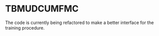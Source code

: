 # TBMUDCUMFMC
The code is currently being refactored to make a better interface for the training procedure.
